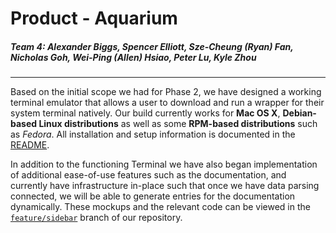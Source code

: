 # Product - Aquarium
##### Team 4: Alexander Biggs, Spencer Elliott, Sze-Cheung (Ryan) Fan, Nicholas Goh, Wei-Ping (Allen) Hsiao, Peter Lu, Kyle Zhou
--------------
Based on the initial scope we had for Phase 2, we have designed a working terminal emulator that allows a user to download and run a wrapper for their system terminal natively. Our build currently works for **Mac OS X**, **Debian-based Linux distributions** as well as some **RPM-based distributions** such as _Fedora_. All installation and setup information is documented in the [README](https://github.com/UoT-CSC30x-W15/301W15-Prj-Team4-repo/blob/master/README.md).

In addition to the functioning Terminal we have also began implementation of additional ease-of-use features such as the documentation, and currently have infrastructure in-place such that once we have data parsing connected, we will be able to generate entries for the documentation dynamically. These mockups and the relevant code can be viewed in the [`feature/sidebar`](https://github.com/UoT-CSC30x-W15/301W15-Prj-Team4-repo/tree/feature/sidebar) branch of our repository.
